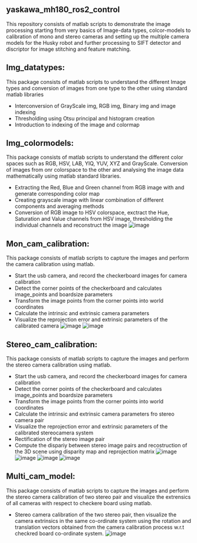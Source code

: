 ## yaskawa_mh180_ros2_control
This repository consists of matlab scripts to demonstrate the image processing starting from very basics of Image-data types, colcor-models to calibration of mono and stereo cameras and setting up the multiple camera models for the Husky robot and further processing to SIFT detector and discriptor for image stitching and feature matching.

## Img_datatypes:
This package consists of matlab scripts to understand the different Image types and conversion of images from one type to the other using standard matlab libraries
  - Interconversion of GrayScale img, RGB img, Binary img and image indexing 
  - Thresholding using Otsu principal and histogram creation
  - Introduction to indexing of the image and colormap 

## Img_colormodels:
 This package consists of matlab scripts to understand the different color spaces such as RGB, HSV, LAB, YIQ, YUV, XYZ and GrayScale. Conversion of images from onr colorspace to the other and analysing the image data mathematically using matlab standard libraries. 
  - Extracting the Red, Blue and Green channel from RGB image with and generate corresponding color map 
  - Creating grayscale image with linear combination of different components and averaging methods
  - Conversion of RGB image to HSV colorspace, exctract the Hue, Saturation and Value channels from HSV image, thresholding the individual channels and reconstruct the image
  ![image](https://github.com/borsesaurabh2022/3d_ImgProcessing/assets/103029292/fba65e48-79f6-4a60-ad7b-6e90eed62215)

## Mon_cam_calibration:
 This package consists of matlab scripts to capture the images and perform the camera calibration using matlab. 
  - Start the usb camera, and record the checkerboard images for camera calibration
  - Detect the corner points of the checkerboard and calculates image_points and boardsize parameters
  - Transform the image points from the corner points into world coordinates
  - Calculate the intrinsic and extrinsic camera parameters
  - Visualize the reprojection error and extrinsic parameters of the calibrated camera
    ![image](https://github.com/borsesaurabh2022/3d_ImgProcessing/assets/103029292/f463b51f-ad86-4bd0-88fe-39a2ab2b2056)
    ![image](https://github.com/borsesaurabh2022/3d_ImgProcessing/assets/103029292/ff68a685-a92c-40d6-9b46-9b39a4fe6011)

## Stereo_cam_calibration:
 This package consists of matlab scripts to capture the images and perform the stereo camera calibration using matlab. 
  - Start the usb camera, and record the checkerboard images for camera calibration
  - Detect the corner points of the checkerboard and calculates image_points and boardsize parameters
  - Transform the image points from the corner points into world coordinates
  - Calculate the intrinsic and extrinsic camera parameters fro stereo camera pair
  - Visualize the reprojection error and extrinsic parameters of the calibrated stereocamera system
  - Rectification of the stereo image pair
  - Compute the dispariy between stereo image pairs and recostruction of the 3D scene using disparity map and reprojection matrix
    ![image](https://github.com/borsesaurabh2022/3d_ImgProcessing/assets/103029292/22341ed7-cd7f-40c7-b260-6d3dc1004b06)
    ![image](https://github.com/borsesaurabh2022/3d_ImgProcessing/assets/103029292/18d2038f-e7d1-4a4c-b75c-eca43ddc65f5)
    ![image](https://github.com/borsesaurabh2022/3d_ImgProcessing/assets/103029292/e2f01dfb-091c-4475-bb15-c1c9a1c2e668)
    ![image](https://github.com/borsesaurabh2022/3d_ImgProcessing/assets/103029292/0089d795-8365-430d-a7ec-85af528c995c)

## Multi_cam_model:
 This package consists of matlab scripts to capture the images and perform the stereo camera calibration of two stereo pair and visualize the extrensics of all cameras with respect to checkere board using matlab. 
  - Stereo camera calibration of the two stereo pair, then visualize the camera extrinsics in the same co-ordinate system using the rotation and translation vectors obtained from the camera calibration process w.r.t checkred board co-ordinate system.
    ![image](https://github.com/borsesaurabh2022/3d_ImgProcessing/assets/103029292/125cf4aa-4ae3-4daf-b9b6-a423df036708)



